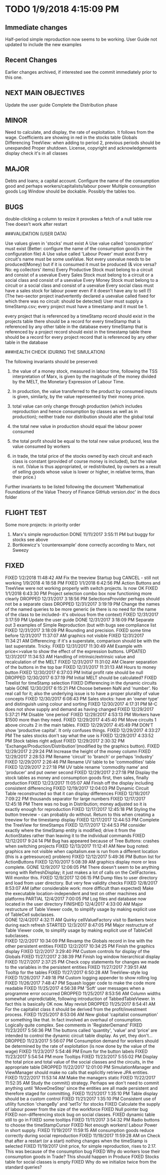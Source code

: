 # TODO 1/9/2018 4:15:09 PM 

## Immediate changes

Half-period simple reproduction now seems to be working.
User Guide not updated to include the new examples

## Recent Changes 

Earlier changes archived, if interested see the commit immediately prior to this one.

## NEXT MAIN OBJECTIVES

Update the user guide
Complete the Distribution phase

## MINOR

Need to calculate, and display, the rate of exploitation. It follows from the wage.
Coefficients are showing in red in the stocks table
Globals Differencing
TreeView: when adding to period 2, previous periods should be unexpanded
Proper shutdown.
License, copyright and acknowledgements display check it's in all classes

## MAJOR

Debts and loans; a capital account.
Configure the name of the consumption good and perhaps workers/capitalists/labour power
Multiple consumption goods
Log Window should be dockable. Possibly the tables too.

## BUGS

double-clicking a column to resize it provokes a fetch of a null table row
Tree doesn’t work after restart

###VALIDATION (USER DATA)

Use values given in 'stocks' must exist
A Use value called 'consumption' must exist (Better: configure the name of the consumption good/s in the configuration file)
A Use value called 'Labour Power' must exist 
Every circuit's name must be some useValue. Not every usevalue needs to be produced(Money) but if it is consumed it must be produced (& vice versa? No: eg collectors' items)
Every Productive Stock must belong to a circuit and consist of a usevalue
Every Sales Stock must belong to a circuit or a social class and consist of a usevalue
Every Money Stock must belong to a circuit or a social class and consist of a usevalue
Every social class must have a sales stock for labour power even if it doesn't have any to sell (!)
(The two-sector project inadvertently declared a usevalue called fixed for which there was no circuit: should be detected)
User must supply a timeStamp.csv; every project must have a timestamp and it must be 1.

every project that is referenced by a timeStamp record should exist in the projects table
there should be a record for every timeStamp that is referenced by any other table in the database
every timeStamp that is referenced by a project record should exist in the timestamp table
there should be a record for every project record that is referenced by any other table in the database

###HEALTH CHECK (DURING THE SIMULATION)

The following invariants should be preserved:

1. the value of a money stock, measured in labour time, following the TSS interpretation of Marx, is given by the magnitude of the money divided by the MELT, the Monetary Expression of Labour Time. 
2. In production, the value transferred to the product by consumed inputs is given, similarly, by the value represented by their money price.
3. total value can only change through production (which includes reproduction and hence consumption by classes as well as in production); neither trade nor distribution should alter the global total
2. the total new value in production should equal the labour power consumed

4. the total profit should be equal to the total new value produced, less the value consumed by workers
5. in trade, the total price of the stocks owned by each circuit and each class is constant (provided of course money is included), but the value is not. (Value is thus appropriated, or redistributed, by owners as a result of selling goods whose value is lower or higher, in relative terms, than their price.)

Further invariants to be listed following the document 'Mathematical Foundations of the Value Theory of Finance GitHub version.doc' in the docs folder

## FLIGHT TEST

Some more projects: in priority order
1. Marx's simple reproduction DONE 11/11/2017 3:55:11 PM but buggy for stocks see above
2. Bortkiewicz's 'counterexample' done correctly according to Marx, not Sweezy

## FIXED
FIXED 1/2/2018 11:48:42 AM Fix the treeview Startup bug CANCEL - still not working 1/9/2018 4:18:58 PM 
FIXED 1/1/2018 6:42:56 PM Action Buttons and TreeView were not working properly with switch projects. Is now OK
FIXED 1/1/2018 6:43:30 PM Project selection combo box now functioning more clearly
DROPPED 12/31/2017 3:18:56 PM SelectionsProvider perhaps should not be a separate class
DROPPED 12/31/2017 3:19:19 PM Change the names of the named queries to be more generic (ie there is no need for the name of the class to be included- it's obvious from the context)
FIXED 12/31/2017 3:17:59 PM Update the user guide
DONE 12/31/2017 3:18:09 PM Separate out 3 examples of Simple Reproduction (but with bugs see compliance list
FIXED 12/31/2017 3:18:09 PM Rounding and precision.
FIXED some time before 12/31/2017 11:37:07 AM graphics not visible
FIXED 12/31/2017 11:34:21 AM Differencing: if it's a superstate, comparison should be with the last superstate. Tricky.
FIXED 12/31/2017 11:30:49 AM Example with price<>value to show the effect of the expression buttons.
UPDATED 12/31/2017 11:34:53 AM Handling of intrinsic/extrinsic value and recalculation of the MELT
FIXED 12/31/2017 11:31:02 AM Clearer separation of the buttons in the top  bar
FIXED 12/31/2017 11:31:13 AM Hours to money button
FIXED 12/30/2017 6:37:03 PM Initial profit rate should be null
DROPPED 12/30/2017 6:37:19 PM Initial MELT should be calculated?
FIXED Treelist for timeStamp selection
FIXED Differencing in the dynamic circuits table
GONE 12/30/2017 6:15:21 PM Choose between NaN and 'number'. No real call for it; also the underlying issue is to have a proper plurality of value concepts
FIXED 12/30/2017 6:08:43 PM Sales stocks: have an 'owner type' and distinguish using colour and sorting
FIXED 12/30/2017 4:17:31 PM M-C does not show supply and demand as having changed
FIXED 12/29/2017 5:37:21 PM Disable 'one period'
FIXED 12/29/2017 4:53:13 PM Workers have $1500 more than they need.
FIXED 12/29/2017 4:45:40 PM Move circuits 1 above circuits 2 in the main tables.
FIXED 12/29/2017 4:45:49 PM DON'T show 'productive capital'. It only confuses things.
FIXED 12/29/2017 4:33:27 PM The sales stocks don't say what the use is
FIXED 12/29/2017 4:33:52 PM  Stock tables right adjust
FIXED 12/29/2017 2:30:32 PM 'Exchange/Production/Distribution'(modified by the graphics button).
FIXED 12/29/2017 2:29:24 PM Increase the height of the money column
FIXED 12/29/2017 2:28:53 PM Rename 'circuit' to 'branch' or perhaps 'industry'
FIXED 12/29/2017 2:26:46 PM Rename UV table to be 'commodities' table
FIXED 12/29/2017 2:27:18 PM UV table rename 'commodity name' and 'producer' and put owner second
FIXED 12/29/2017 2:27:18 PM Display  the stock tables as money and consumption goods first, then sales, finally production
FIXED 12/23/2017 11:05:07 AM Finish off the display including consistent differencing
FIXED 12/19/2017 12:04:03 PM Dynamic Circuit Table reconstructed so that it can display differences
FIXED 12/18/2017 7:09:22 PM  thousands separator for large numbers
FIXED 12/17/2017 12:45:18 PM There was no bug in Distribution; money adjusted so it is exactly enough for reproduction
FIXED 12/17/2017 12:45:18 PM Styling the button treeview - can probably do without. Return to this when creating a treeview for the timestamp display
FIXED 12/17/2017 12:44:53 PM Complete the TreeView for timeStamps 
FIXED 12/17/2017 12:44:53 PM consider exactly where the timeStamp entity is modified; drive it from the ActionStates rather than leaving it to the individual commands
FIXED 12/12/2017 9:24:14 PM Bug has appeared because of Tree Buttons: crashes when switching projects
FIXED 12/13/2017 11:12:41 AM New bug noted: graphics are not visible when capitalism.exe is run from a different location (this is a getresource() problem)
FIXED 12/12/2017 5:49:36 PM Button list for ActionButtons
FIXED 12/10/2017 5:08:39 AM graphics display more or less complete.
GONE 12/9/2017 12:06:05 PM There doesn't seem to be anything wrong with RefreshDisplay; it just makes a lot of calls on the CellFactories. Will monitor this.
FIXED 12/9/2017 12:06:15 PM Dump files to user directory and load from user directory. But very few validity checks
FIXED 12/8/2017 8:53:07 AM (after considerable work: more difficult than expected) Make the executable location-independent and test on other machines and platforms
PARTIAL 12/4/2017 7:00:05 PM Log files and database now located in the user directory
FINISHED 12/4/2017 4:33:00 AM Major restructure of Table Viewer code, to simplify usage by making explicit use of TableCell subclasses.  
GONE 12/4/2017 4:32:11 AM Quirky cellValueFactory visit to Bankers twice during each refresh
STARTED 12/3/2017 8:47:05 PM Major restructure of Table Viewer code, to simplify usage by making explicit use of TableCell subclasses.  
FIXED 12/2/2017 10:34:09 PM Revamp the Globals record in line with the other persistent entities
FIXED 12/2/2017 10:34:25 PM Finish the graphics display
FIXED 12/2/2017 3:29:40 PM Custom controls for display of the Globals
FIXED 11/27/2017 2:38:39 PM Finish log window hierarchical display
FIXED 11/27/2017 2:37:25 PM Check copy statements for changes we made to the variables in the persistent entities
FIXED 11/27/2017 7:39:51 AM Tooltip for the tables
FIXED 11/27/2017 6:50:28 AM TreeView-style log
FIXED 11/26/2017 7:49:18 PM Custom logging appender to show rolling log
FIXED 11/26/2017 7:48:47 PM Squash logger code to make the code more readable
FIXED 11/25/2017 4:56:38 PM 'Soft' user messages when a programme error occurred
DROPPED 11/25/2017 8:53:56 AM Column widths somewhat unpredictable, following introduction of TabbedTableViewer. In fact this is basically OK now. May revisit
DROPPED 11/25/2017 8:54:41 AM For the capitalist class it should be derived from the profit/investment process.
FIXED 11/25/2017 8:53:06 AM New global 'capitalist consumption' or something like that. In fact involved an overhaul of consumption. Logically quite complex. See comments in 'RegisterDemand'
FIXED 11/23/2017 5:56:36 PM The buttons called 'quantity',  'value' and 'price' are intended to control the dynamic circuit table display. As yet, they don't...
DROPPED 11/23/2017 5:56:07 PM Consumption demand for workers should be determined by the rate of exploitation (is now done by the value of the wage)
FIXED 11/23/2017 5:54:46 PM Enum for the button labels
FIXED 11/23/2017 5:54:54 PM more Tooltips
FIXED 11/23/2017 5:55:02 PM Display the total price and total value of the social classes and the circuits, in the appropriate table
DROPPED 11/22/2017 12:01:00 PM SimulationManager and ViewManager should make no calls that explicitly retrieve JPA entities.
FIXED 11/22/2017 11:53:14 AM Make the managers static
FIXED 11/22/2017 11:52:35 AM Study the commit() strategy. Perhaps we don't need to commit anything until 'MoveOneStep' since the entities are all made persistent and therefore staged for committing.
FIXED  11/21/2017 1:35:10 PM Table display should be a custom control
FIXED 11/21/2017 1:35:10 PM Consistent use of utility function 'changeBy' and 'setTo' for stocks 
FIXED Calculate the supply of labour power from the size of the workforce
FIXED Null pointer bug
FIXED non-differencing stock bug on social classes.
FIXED dynamic table still to go in
FIXED some tooltips
FIXED 11/11/2017 3:54:32 PM Radio buttons to choose the timeStampCursor
FIXED Not enough workers! Labour Power in short supply.
FIXED 11/19/2017 11:59:15 AM consumption goods reduce correctly during social reproduction
FIXED 11/19/2017 11:59:28 AM on Check that after a restart (or a start) nothing changes when the timeStamp is selected
FIXED 11/19/2017 Unit price, for simple reproduction, rises to 2.17. This was because of the consumption bug
FIXED Why do workers lose their consumption goods in Trade? This should happen in Produce 
FIXED Stocks table for social classes is empty
FIXED Why do we initialize twice from the standard queries?
